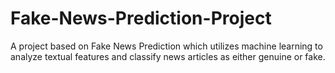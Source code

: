 # Fake-News-Prediction-Project
A project based on  Fake News Prediction which utilizes machine learning to analyze textual features and classify news articles as either genuine or fake.

